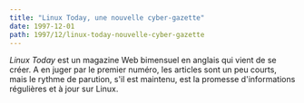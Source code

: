 ```yaml
---
title: "Linux Today, une nouvelle cyber-gazette"
date: 1997-12-01
path: 1997/12/linux-today-nouvelle-cyber-gazette
---
```


<P>
<EM>Linux Today</EM> est un magazine Web bimensuel en anglais qui vient
de se créer.  A en juger par le premier numéro, les articles sont un
peu courts, mais le rythme de parution, s'il est maintenu, est la
promesse d'informations régulières et à jour sur Linux.
</P>


